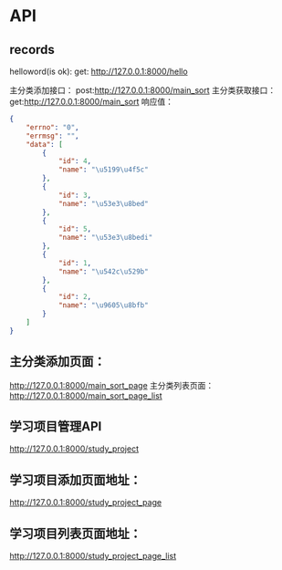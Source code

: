 # API





## records
helloword(is ok):
get:       http://127.0.0.1:8000/hello

主分类添加接口：
post:http://127.0.0.1:8000/main_sort
主分类获取接口：
get:http://127.0.0.1:8000/main_sort
响应值：
```json
{
    "errno": "0",
    "errmsg": "",
    "data": [
        {
            "id": 4,
            "name": "\u5199\u4f5c"
        },
        {
            "id": 3,
            "name": "\u53e3\u8bed"
        },
        {
            "id": 5,
            "name": "\u53e3\u8bedi"
        },
        {
            "id": 1,
            "name": "\u542c\u529b"
        },
        {
            "id": 2,
            "name": "\u9605\u8bfb"
        }
    ]
} 
```



## 主分类添加页面：
http://127.0.0.1:8000/main_sort_page
主分类列表页面：
http://127.0.0.1:8000/main_sort_page_list


## 学习项目管理API
http://127.0.0.1:8000/study_project


##  学习项目添加页面地址：
http://127.0.0.1:8000/study_project_page
## 学习项目列表页面地址：
http://127.0.0.1:8000/study_project_page_list


